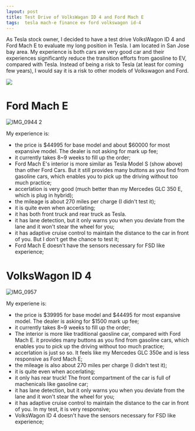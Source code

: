 ```yaml
---
layout: post
title: Test Drive of VolksWagan ID 4 and Ford Mach E
tags:  tesla mach-e finance ev ford volkswagon id-4
---
```

As Tesla stock owner, I decided to have a test drive VolksWagon ID 4 and Ford Mach E to evaluate my long position in Tesla. I am located in San Jose bay area. My experience is both cars are very good car and their experiences significantly reduce the transition efforts from gaosline to EV, compared with Tesla. Instead of being a risk to Tesla (at least for coming few years), I would say it is a risk to other models of Volkswagon and Ford. 

![](https://raw.githubusercontent.com/zhangtemplar/zhangtemplar.github.io/master/uPic/2021_03_31_23_14_54_2021_03_31_23_14_50_2012-tesla-model-s-interior.jpg)

# Ford Mach E

![IMG_0944 2](https://raw.githubusercontent.com/zhangtemplar/zhangtemplar.github.io/master/uPic/2021_03_31_23_13_56_IMG_0944%202.jpg)

My experience is:

- the price is $44995 for base model and about $60000 for most expansive model. The dealer is not asking for mark up fee;
- it currently takes 8~9 weeks to fill up the order;
- Ford Mach E's interior is more similar as Tesla Model S (show above) than other Ford Cars. But it still provides many buttons as you find from gasoline cars, which enables you to pick up the driving without too much practice;
- accerlation is very good (much better than my Mercedes GLC 350 E, which is plug in hybrid);
- the mileage is about 270 miles per charge (I didn't test it);
- it is quite even when accerlating;
- it has both front truck and rear truck as Tesla.
- it has lane detection, but it only warns you when you deviate from the lane and it won't stear the wheel for you;
- it has adaptive cruise control to maintain the distance to the car in front of you. But I don't get the chance to test it;
- Ford Mach E doesn't have the sensors necessary for FSD like experience;

# VolksWagon ID 4

![IMG_0957](https://raw.githubusercontent.com/zhangtemplar/zhangtemplar.github.io/master/uPic/2021_03_31_23_13_18_IMG_0957.jpg)

My experiene is:

- the price is $39995 for base model and $44495 for most expansive model. The dealer is asking for $1500 mark up fee;
- it currently takes 8~9 weeks to fill up the order;
- The interior is more like traditional gaosline car, compared with Ford Mach E. it provides many buttons as you find from gasoline cars, which enables you to pick up the driving without too much practice;
- accerlation is just so so. It feels like my Mercedes GLC 350e and is less responsive as Ford Mach E;
- the mileage is also about 270 miles per charge (I didn't test it);
- it is quite even when accerlating;
- it only has rear truck! The front compartment of the car is full of machenicals like gasoline car;
- it has lane detection, but it only warns you when you deviate from the lane and it won't stear the wheel for you;
- it has adaptive cruise control to maintain the distance to the car in front of you. In my test, it is very responsive;
- VolksWagon ID 4 doesn't have the sensors necessary for FSD like experience;
